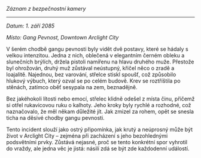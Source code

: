 _Záznam z bezpečnostní kamery_

---

_Datum: 1. září 2085_

_Místo: Gang Pevnost, Downtown Arclight City_

V šerém chodbě gangu pevnosti byly vidět dvě postavy, které se hádaly s velkou intenzitou. Jedna z nich, oblečená v elegantním černém obleku a slunečních brýlích, držela pistoli namířenu na hlavu druhého muže. Přestože byl ohrožován, druhý muž zůstával neústupný, křičel něco o zradě a loajalitě. Najednou, bez varování, střelce stiskl spoušť, což způsobilo hlukový výbuch, který ozval se po celém budově. Krev se roztříštila po stěnách, zatímco oběť sesypala na zem, beznadějně.

Bez jakéhokoli lítosti nebo emocí, střelec klidně odešel z místa činu, přičemž si otřel rukavicovou ruku o kalhoty. Jeho kroky byly rychlé a rozhodné, což naznačovalo, že měl někam důležité jít. Jak zmizel za rohem, opět se snesla ticha na děsivé chodby gangu pevnosti.

Tento incident slouží jako ostrý připomínka, jak krutý a neúprosný může být život v Arclight City – zejména při zacházení s jeho bezohlednými podsvětními prvky. Zůstává nejasné, proč se tento konkrétní spor vyhrotil do vraždy, ale jedna věc je jistá: násilí zdá se být zde každodenní událostí.
